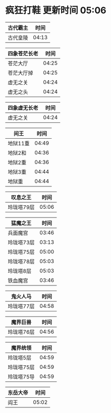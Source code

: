 # 疯狂打鞋 更新时间 05:06

| 古代霸主   | 时间    |
|--------|-------|
| 古代皇陵 | 04:13 |

| 四象苍茫长老   | 时间    |
|--------|-------|
| 苍茫大厅 | 04:25 |
| 苍茫大厅掉 | 04:25 |
| 虚无之关 | 04:24 |
| 虚无之头 | 04:24 |

| 四象虚无长老   | 时间    |
|--------|-------|
| 虚无之关 | 04:24 |

| 间王   | 时间    |
|--------|-------|
| 地狱11重 | 04:49 |
| 地狱2和 | 04:36 |
| 地狱2重 | 04:36 |
| 地狱3重 | 04:44 |
| 地狱重 | 04:44 |

| 叹息之王   | 时间    |
|--------|-------|
| 玲珑塔79层 | 05:06 |

| 猛魔之王   | 时间    |
|--------|-------|
| 兵面魔宫 | 03:46 |
| 玲珑塔73层 | 03:13 |
| 玲珑塔75层 | 05:00 |
| 玲珑塔78层 | 05:03 |
| 玲珑塔8层 | 05:03 |
| 铁血魔宫 | 03:46 |

| 鬼火人马   | 时间    |
|--------|-------|
| 玲珑塔77层 | 04:58 |

| 魔界巨兽   | 时间    |
|--------|-------|
| 玲珑塔76层 | 04:56 |

| 魔界统领   | 时间    |
|--------|-------|
| 玲珑塔5层 | 04:59 |
| 玲珑塔75层 | 04:59 |
| 玲珑塔75导 | 04:59 |

| 东岳大帝   | 时间    |
|--------|-------|
| 阎王 | 05:02 |